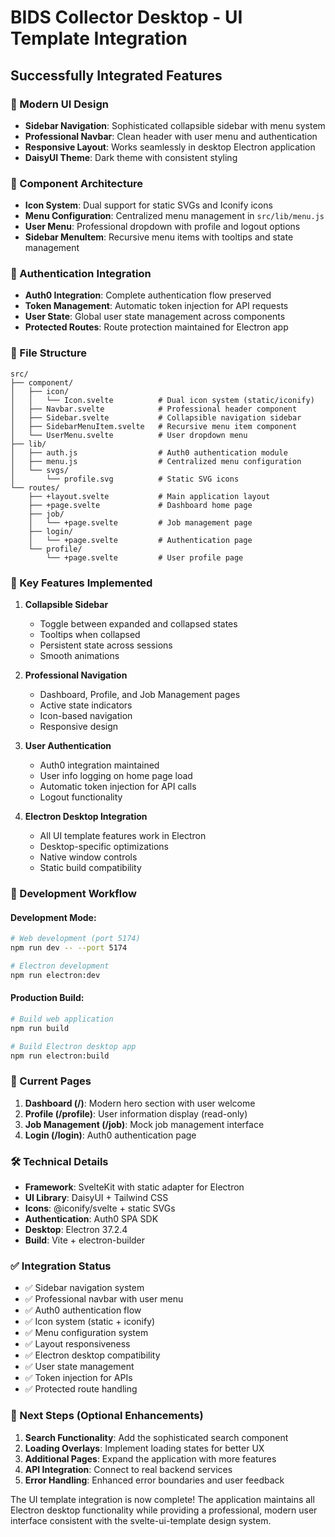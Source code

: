 # BIDS Collector Desktop - UI Template Integration

## Successfully Integrated Features

### 🎨 Modern UI Design
- **Sidebar Navigation**: Sophisticated collapsible sidebar with menu system
- **Professional Navbar**: Clean header with user menu and authentication
- **Responsive Layout**: Works seamlessly in desktop Electron application
- **DaisyUI Theme**: Dark theme with consistent styling

### 🔧 Component Architecture
- **Icon System**: Dual support for static SVGs and Iconify icons
- **Menu Configuration**: Centralized menu management in `src/lib/menu.js`
- **User Menu**: Professional dropdown with profile and logout options
- **Sidebar MenuItem**: Recursive menu items with tooltips and state management

### 🔐 Authentication Integration
- **Auth0 Integration**: Complete authentication flow preserved
- **Token Management**: Automatic token injection for API requests
- **User State**: Global user state management across components
- **Protected Routes**: Route protection maintained for Electron app

### 📁 File Structure
```
src/
├── component/
│   ├── icon/
│   │   └── Icon.svelte          # Dual icon system (static/iconify)
│   ├── Navbar.svelte            # Professional header component
│   ├── Sidebar.svelte           # Collapsible navigation sidebar
│   ├── SidebarMenuItem.svelte   # Recursive menu item component
│   └── UserMenu.svelte          # User dropdown menu
├── lib/
│   ├── auth.js                  # Auth0 authentication module
│   ├── menu.js                  # Centralized menu configuration
│   └── svgs/
│       └── profile.svg          # Static SVG icons
└── routes/
    ├── +layout.svelte           # Main application layout
    ├── +page.svelte             # Dashboard home page
    ├── job/
    │   └── +page.svelte         # Job management page
    ├── login/
    │   └── +page.svelte         # Authentication page
    └── profile/
        └── +page.svelte         # User profile page
```

### 🚀 Key Features Implemented

1. **Collapsible Sidebar**
   - Toggle between expanded and collapsed states
   - Tooltips when collapsed
   - Persistent state across sessions
   - Smooth animations

2. **Professional Navigation**
   - Dashboard, Profile, and Job Management pages
   - Active state indicators
   - Icon-based navigation
   - Responsive design

3. **User Authentication**
   - Auth0 integration maintained
   - User info logging on home page load
   - Automatic token injection for API calls
   - Logout functionality

4. **Electron Desktop Integration**
   - All UI template features work in Electron
   - Desktop-specific optimizations
   - Native window controls
   - Static build compatibility

### 🔄 Development Workflow

#### Development Mode:
```bash
# Web development (port 5174)
npm run dev -- --port 5174

# Electron development
npm run electron:dev
```

#### Production Build:
```bash
# Build web application
npm run build

# Build Electron desktop app
npm run electron:build
```

### 📱 Current Pages

1. **Dashboard (/)**: Modern hero section with user welcome
2. **Profile (/profile)**: User information display (read-only)
3. **Job Management (/job)**: Mock job management interface
4. **Login (/login)**: Auth0 authentication page

### 🛠️ Technical Details

- **Framework**: SvelteKit with static adapter for Electron
- **UI Library**: DaisyUI + Tailwind CSS
- **Icons**: @iconify/svelte + static SVGs
- **Authentication**: Auth0 SPA SDK
- **Desktop**: Electron 37.2.4
- **Build**: Vite + electron-builder

### ✅ Integration Status

- ✅ Sidebar navigation system
- ✅ Professional navbar with user menu
- ✅ Auth0 authentication flow
- ✅ Icon system (static + iconify)
- ✅ Menu configuration system
- ✅ Layout responsiveness
- ✅ Electron desktop compatibility
- ✅ User state management
- ✅ Token injection for APIs
- ✅ Protected route handling

### 🎯 Next Steps (Optional Enhancements)

1. **Search Functionality**: Add the sophisticated search component
2. **Loading Overlays**: Implement loading states for better UX
3. **Additional Pages**: Expand the application with more features
4. **API Integration**: Connect to real backend services
5. **Error Handling**: Enhanced error boundaries and user feedback

The UI template integration is now complete! The application maintains all Electron desktop functionality while providing a professional, modern user interface consistent with the svelte-ui-template design system.
